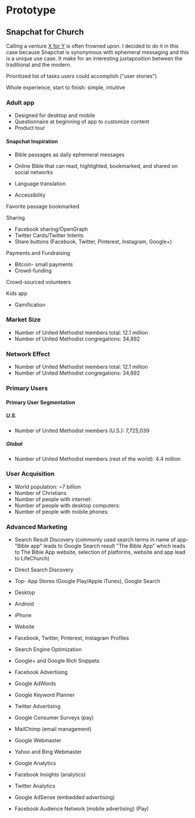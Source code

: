 # Prototype

## Snapchat for Church
Calling a venture [X for Y](http://avc.com/2014/01/this-for-that) is often frowned upon. I decided to do it in this case because Snapchat is synonymous with ephemeral messaging and this is a unique use case. It make for an interesting juxtaposition between the traditional and the modern.

Prioritized list of tasks users could accomplish ("user stories")

Whole experience, start to finish:
simple, intuitive

### Adult app

* Designed for desktop and mobile
* Questionnaire at beginning of app to customize content
* Product tour

#### Snapchat Inspiration
* Bible passages as daily ephemeral messages

* Online Bible that can read, highlighted, bookmarked, and shared on social networks
* Language translation
* Accessibility

Favorite passage bookmarked

Sharing
* Facebook sharing/OpenGraph
* Twitter Cards/Twitter Intents
* Share buttons (Facebook, Twitter, Pinterest, Instagram, Google+)

Payments and Fundraising
* Bitcoin- small payments
* Crowd-funding

Crowd-sourced volunteers

Kids app
* Gamification

### Market Size
* Number of United Methodist members total: 12.1 million
* Number of United Methodist congregations: 34,892

### Network Effect
* Number of United Methodist members total: 12.1 million
* Number of United Methodist congregations: 34,892

### Primary Users

#### Primary User Segmentation

##### U.S.
* Number of United Methodist members (U.S.): 7,725,039

##### Global
* Number of United Methodist members (rest of the world): 4.4 million

### User Acquisition
* World population: ~7 billion
* Number of Christians
* Number of people with internet: 
* Number of people with desktop computers:
* Number of people with mobile phones:


### Advanced Marketing
* Search Result Discovery (commonly used search terms in name of app- "Bible app" leads to Google Search result "The Bible App" which leads to The Bible App website, selection of platforms, website and app lead to LifeChurch)
* Direct Search Discovery
* Top- App Stores (Google Play/Apple iTunes), Google Search

* Desktop
* Android
* iPhone

* Website
* Facebook, Twitter, Pinterest, Instagram Profiles
* Search Engine Optimization
* Google+ and Google Rich Snippets
* Facebook Advertising
* Google AdWords
* Google Keyword Planner
* Twitter Advertising

* Google Consumer Surveys (pay)

* MailChimp (email management)

* Google Webmaster
* Yahoo and Bing Webmaster
* Google Analytics
* Facebook Insights (analytics)
* Twitter Analytics
* Google AdSense (embedded advertising)

* Facebook Audience Network (mobile advertising) (Pay)





